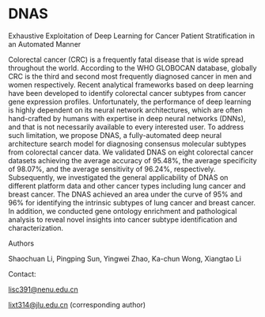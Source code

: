 # DNAS
Exhaustive Exploitation of Deep Learning for Cancer Patient Stratification in an Automated Manner

Colorectal cancer (CRC) is a frequently fatal disease that is wide spread throughout the world. According to the WHO GLOBOCAN database, globally CRC is the third and second most frequently diagnosed cancer in men and women respectively. Recent analytical frameworks based on deep learning have been developed to identify colorectal cancer subtypes from cancer gene expression profiles. Unfortunately, the performance of deep learning is highly dependent on its neural network architectures, which are often hand-crafted by humans with expertise in deep neural networks (DNNs), and that is not necessarily available to every interested user. To address such limitation, we propose DNAS, a fully-automated deep neural architecture search model for diagnosing consensus molecular subtypes from colorectal cancer data. We validated DNAS on eight colorectal cancer datasets  achieving the average accuracy of 95.48\%, the average specificity of 98.07\%, and the average sensitivity of 96.24\%, respectively. Subsequently, we investigated the  general applicability of DNAS on different platform data and other cancer types including lung cancer and breast cancer. The DNAS achieved an area under the curve of 95\% and 96\% for identifying the intrinsic subtypes of lung cancer and breast cancer. In addition, we conducted gene ontology enrichment and pathological analysis to reveal novel insights into cancer subtype identification and characterization.

Authors

Shaochuan Li, Pingping Sun, Yingwei Zhao, Ka-chun Wong, Xiangtao Li


Contact:

lisc391@nenu.edu.cn

lixt314@jlu.edu.cn (corresponding author)
